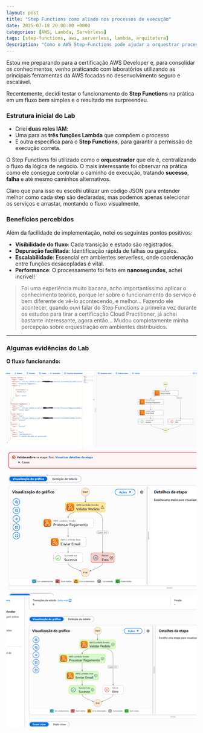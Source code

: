 ```yaml
---
layout: post
title: "Step Functions como aliado nos processos de execução"
date: 2025-07-18 20:00:00 +0000
categories: [AWS, Lambda, Serverless]
tags: [step-functions, aws, serverless, lambda, arquitetura]
description: "Como o AWS Step-Functions pode ajudar a orquestrar processos serverless com eficiência e visibilidade."
---
```


Estou me preparando para a certificação AWS Developer e, para consolidar os conhecimentos, venho praticando com laboratórios utilizando as principais ferramentas da AWS focadas no desenvolvimento seguro e escalável.

Recentemente, decidi testar o funcionamento do **Step Functions** na prática em um fluxo bem simples e o resultado me surpreendeu.

### Estrutura inicial do Lab

- Criei **duas roles IAM**:
- Uma para as **três funções Lambda** que compõem o processo
- E outra específica para o **Step Functions**, para garantir a permissão de execução correta.

O Step Functions foi utilizado como o **orquestrador** que ele é, centralizando o fluxo da lógica de negócio. O mais interessante foi observar na prática como ele consegue controlar o caminho de execução, tratando **sucesso**, **falha** e até mesmo caminhos alternativos.

Claro que para isso eu escolhi utilizar um código JSON para entender melhor como cada step são declaradas, mas podemos apenas selecionar os serviços e arrastar, montando o fluxo visualmente.

### Benefícios percebidos

Além da facilidade de implementação, notei os seguintes pontos positivos:

- **Visibilidade do fluxo**: Cada transição e estado são registrados.
- **Depuração facilitada**: Identificação rápida de falhas ou gargalos.
- **Escalabilidade**: Essencial em ambientes serverless, onde coordenação entre funções desacopladas é vital.
- **Performance**: O processamento foi feito em **nanosegundos**, achei incrível!


> Foi uma experiência muito bacana, acho importantíssimo aplicar o conhecimento teórico, porque ler sobre o funcionamento do serviço é bem diferente de vê-lo acontecendo, e melhor... Fazendo ele acontecer, quando ouvi falar do Step Functions a primeira vez durante os estudos para tirar a certificação Cloud Practitioner, já achei bastante interessante, agora então... Mudou completamente minha percepção sobre orquestração em ambientes distribuídos.

---

### Algumas evidências do Lab

**O fluxo funcionando:**

![Step Functions Exemplo](/assets/img/cloud/StepFunctions1.png)
![Step Functions Exemplo](/assets/img/cloud/StepFunctions2.png)
![Step Functions Exemplo](/assets/img/cloud/StepFunctions3.png)